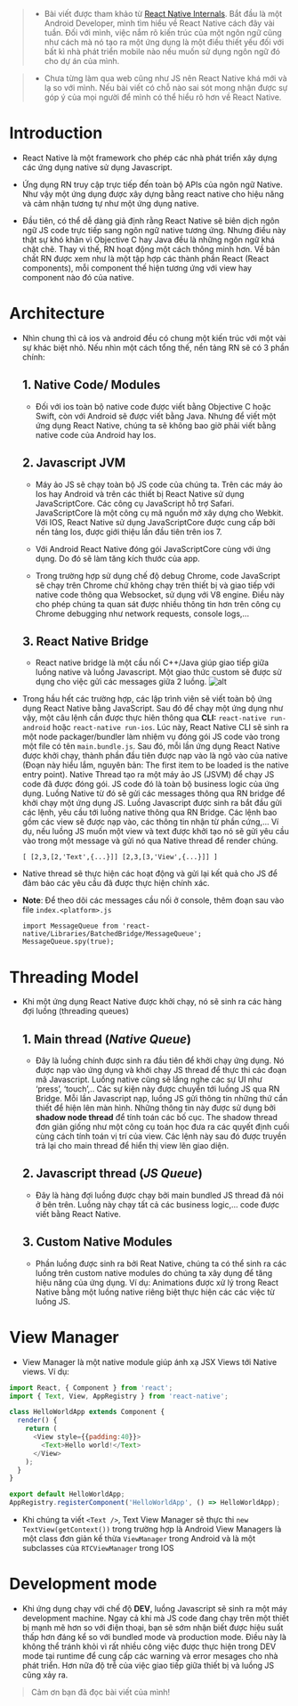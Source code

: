>* Bài viết được tham khảo từ [React Native Internals](https://www.reactnative.guide/3-react-native-internals/3.1-react-native-internals.html). Bắt đầu là một Android Developer, mình tìm hiểu về React Native cách đây vài tuần. Đối với mình, việc nắm rõ kiến trúc của một ngôn ngữ cũng như cách mà nó tạo ra một ứng dụng là một điều thiết yếu đối với bất kì nhà phát triển mobile nào nếu muốn sử dụng ngôn ngữ đó cho dự án của mình. 

>* Chưa từng làm qua web cũng như JS nên React Native khá mới và lạ so với mình. Nếu bài viết có chỗ nào sai sót mong nhận được sự góp ý của mọi người để mình có thể hiểu rõ hơn về React Native.

# Introduction
* React Native là một framework cho phép các nhà phát triển xây dựng các ứng dụng native sử dụng Javascript.

* Ứng dụng RN truy cập trực tiếp đến toàn bộ APIs của ngôn ngữ Native. Như vậy một ứng dụng được xây dựng bằng react native cho hiệu năng và cảm nhận tương tự như một ứng dụng native.

* Đầu tiên, có thể dễ dàng giả định rằng React Native sẽ biên dịch ngôn ngữ JS code trực tiếp sang ngôn ngữ native tương ứng. Nhưng điều này thật sự khó khăn vì Objective C hay Java đều là những ngôn ngữ khá chặt chẽ. Thay vì thế, RN hoạt động một cách thông minh hơn. Về bản chất RN được xem như là một tập hợp các thành phần React (React components), mỗi component thế hiện tương ứng với view hay component nào đó của native. 
# Architecture
* Nhìn chung thì cả ios và android đều có chung một kiến trúc với một vài sự khác biệt nhỏ. Nếu nhìn một cách tổng thế, nền tảng RN sẽ có 3 phần chính:
    
    ## 1. Native Code/ Modules 
     - Đối với ios toàn bộ native code được viết bằng Objective C hoặc Swift, còn với Android sẽ được viết bằng Java. Nhưng để viết một ứng dụng React Native, chúng ta sẽ không bao giờ phải viết bằng native code của Android hay Ios.
    ## 2. Javascript JVM 
    * Máy ảo JS sẽ chạy toàn bộ JS code của chúng ta. Trên các máy ảo Ios hay Android và trên các thiết bị React Native sử dụng JavaScriptCore. Các công cụ JavaScript hỗ trợ Safari. JavaScriptCore là một công cụ mã nguồn mở xây dựng cho Webkit. Với IOS, React Native sử dụng JavaScriptCore được cung cấp bởi nền tảng Ios, được giới thiệu lần đầu tiên trên ios 7.

    * Với Android React Native đóng gói JavaScriptCore cùng với ứng dụng. Do đó sẽ làm tăng kích thước của app. 
    
    * Trong trường hợp sử dụng chế độ debug Chrome, code JavaScript sẽ chạy trên Chrome chứ không chạy trên thiết bị và giao tiếp với native code thông qua Websocket, sử dụng với V8 engine. Điều này cho phép chúng ta quan sát được nhiều thông tin hơn trên công cụ Chrome debugging như network requests, console logs,... 
    ## 3. React Native Bridge 
    * React native bridge là một cầu nối C++/Java giúp giao tiếp giữa luồng native và luồng Javascript. Một giao thức custom sẽ được sử dụng cho việc gửi các messages giữa 2 luồng.
    ![alt](https://www.reactnative.guide/assets/images/rn-architecture.png)
    
* Trong hầu hết các trường hợp, các lập trình viên sẽ viết toàn bộ ứng dụng React Native bằng JavaScript. Sau đó để chạy một ứng dụng như vậy, một câu lệnh cần được thực hiên thông qua **CLI:** `react-native run-android` hoặc `react-native run-ios`. Lúc này, React Native CLI sẽ sinh ra một node packager/bundler làm nhiệm vụ đóng gói JS code vào trong một file có tên `main.bundle.js`. Sau đó, mỗi lần ứng dụng React Native được khởi chạy, thành phần đầu tiên được nạp vào là ngõ vào của native (Đoạn này hiểu lắm, nguyên bản: The first item to be loaded is the native entry point). Native Thread tạo ra một máy ảo JS (JSVM) để chạy JS code đã được đóng gói. JS code đó là toàn bộ business logic của ứng dụng. Luồng Native từ đó sẽ gửi các messages thông qua RN bridge để khởi chạy một ứng dụng JS. Luồng Javascript được sinh ra bắt đầu gửi các lệnh, yêu cầu tới luồng native thông qua RN Bridge. Các lệnh bao gồm các view sẽ được nạp vào, các thông tin nhận từ phần cứng,... Ví dụ, nếu luồng JS muốn một view và text được khởi tạo nó sẽ gửi yêu cầu vào trong một message và gửi nó qua Native thread để render chúng.

    `[ [2,3,[2,'Text',{...}]] [2,3,[3,'View',{...}]] ]`

* Native thread sẽ thực hiện các hoạt động và gửi lại kết quả cho JS để đảm bảo các yêu cầu đã được thực hiện chính xác.

* **Note**: Để theo dõi các messages cầu nối ở console, thêm đoạn sau vào file `index.<platform>.js`

    `import MessageQueue from 'react-native/Libraries/BatchedBridge/MessageQueue'; MessageQueue.spy(true);`

# Threading Model
* Khi một ứng dụng React Native được khởi chạy, nó sẽ sinh ra các hàng đợi luồng (threading queues)
    ## 1. Main thread (*Native Queue*) 
    * Đây là luồng chính được sinh ra đầu tiên để khởi chạy ứng dụng. Nó được nạp vào ứng dụng và khởi chạy JS thread để thực thi các đoạn mã Javascript. Luồng native cũng sẽ lắng nghe các sự UI như ‘press’, ‘touch’,.. Các sự kiện này được chuyển tới luồng JS qua RN Bridge. Mỗi lần Javascript nạp, luồng JS gửi thông tin những thứ cần thiết để hiện lên màn hình. Những thông tin này được sử dụng bởi **shadow node thread** để tính toán các bố cục. The shadow thread đơn giản giống như một công cụ toán học đưa ra các quyết định cuối cùng cách tính toán vị trí của view. Các lệnh này sau đó được truyền trả lại cho main thread để hiển thị view lên giao diện.
    ## 2. Javascript thread (*JS Queue*)
    * Đây là hàng đợi luồng được chạy bởi main bundled JS thread đã nói ở bên trên. Luồng này chạy tất cả các business logic,... code được viết bằng React Native.
    ## 3. Custom Native Modules 
    * Phần luồng được sinh ra bởi Reat Native, chúng ta có thể sinh ra các luồng trên custom native modules do chúng ta xây dụng để tăng hiệu năng của ứng dụng. Ví dụ: Animations được xử lý trong React Native bằng một luồng native riêng biệt thực hiện các các việc từ luồng JS.
# View Manager
* View Manager là một native module giúp ánh xạ JSX Views tới Native views. Ví dụ: 
```javascript
import React, { Component } from 'react';
import { Text, View, AppRegistry } from 'react-native';

class HelloWorldApp extends Component {
  render() {
    return (
      <View style={{padding:40}}>
        <Text>Hello world!</Text>
      </View>
    );
  }
}

export default HelloWorldApp;
AppRegistry.registerComponent('HelloWorldApp', () => HelloWorldApp);
```

* Khi chúng ta viết `<Text />`, Text View Manager sẽ thực thi `new TextView(getContext())` trong trường hợp là Android
View Managers là một class đơn giản kế thừa `ViewManager` trong Android và là một subclasses của `RTCViewManager` trong IOS
# Development mode
* Khi ứng dụng chạy với chế độ **DEV**, luồng Javascript sẽ sinh ra một máy development machine. Ngay cả khi mà JS code đang chạy trên một thiết bị mạnh mẽ hơn so với điện thoại, bạn sẽ sớm nhận biết được hiệu suất thấp hơn đáng kể so với bundled mode và production mode. Điều này là không thể tránh khỏi vì rất nhiều công việc được thực hiện trong DEV mode tại runtime để cung cấp các warning và error mesages cho nhà phát triển. Hơn nữa độ trễ của việc giao tiếp giữa thiết bị và luồng JS cũng xảy ra.
> Cảm ơn bạn đã đọc bài viết của mình!